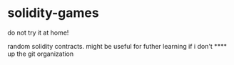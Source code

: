 # solidity-games
do not try it at home!

random solidity contracts. might be useful for futher learning if i don't **** up the git organization
